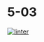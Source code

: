 # 5-03
[![linter](https://github.com/Rewa718/5-03/workflows/linter/badge.svg)](https://github.com/marketplace/actions/super-linter)        
